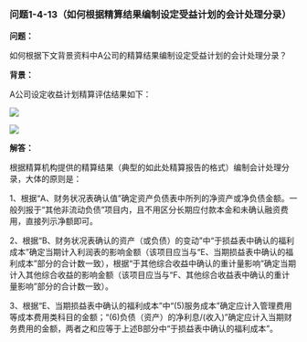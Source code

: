 ### 问题1-4-13（如何根据精算结果编制设定受益计划的会计处理分录）

**问题：**

如何根据下文背景资料中A公司的精算结果编制设定受益计划的会计处理分录？

**背景：**

A公司设定收益计划精算评估结果如下：

![](media/7d20d5c861191f7bc94d858c5ee74ba6.png)

**![](media/ad7d4cfa88cc82a45a7e4c0f99ad7c22.png)**

**解答：**

根据精算机构提供的精算结果（典型的如此处精算报告的格式）编制会计处理分录，大体的原则是：

1、根据“A、财务状况表确认值”确定资产负债表中所列的净资产或净负债金额。一般列报于“其他非流动负债”项目内，且不用区分长期应付款本金和未确认融资费用，直接列示净额即可。

2、根据“B、财务状况表确认的资产（或负债）的变动”中“于损益表中确认的福利成本”确定当期计入利润表的影响金额（该项目应当与“E、当期损益表中确认的福利成本”部分的合计数一致），根据“于其他综合收益中确认的重计量影响”确定当期计入其他综合收益的影响金额（该项目应当与“F、其他综合收益表中确认的重计量影响”部分的合计数一致）。

3、根据“E、当期损益表中确认的福利成本”中“(5)服务成本”确定应计入管理费用等成本费用类科目的金额；“(6)负债（资产）的净利息/(收入)”确定应计入当期财务费用的金额，两者之和应等于上述B部分中“于损益表中确认的福利成本”。